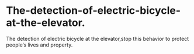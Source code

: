 # The-detection-of-electric-bicycle-at-the-elevator.
The detection of electric bicycle at the  elevator,stop this behavior to protect people‘s lives and property.
